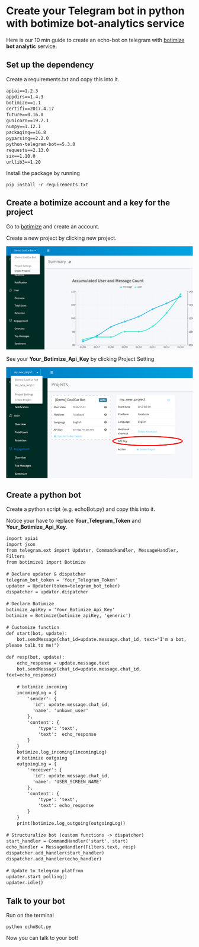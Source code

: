 # Create your Telegram bot in python with botimize bot-analytics service

Here is our 10 min guide to create an echo-bot on telegram with [botimize](http://www.botimize.io) **bot analytic** service.

## Set up the dependency

Create a requirements.txt and copy this into it.
```
apiai==1.2.3
appdirs==1.4.3
botimize==1.1
certifi==2017.4.17
future==0.16.0
gunicorn==19.7.1
numpy==1.12.1
packaging==16.8
pyparsing==2.2.0
python-telegram-bot==5.3.0
requests==2.13.0
six==1.10.0
urllib3==1.20
```

Install the package by running
```
pip install -r requirements.txt
```

## Create a botimize account and a key for the project

Go to [botimize](https://dashboard.botimize.io/register) and create an account.

Create a new project by clicking new project.

![New_project](/demo/botimize_new_project.png)

See your **Your_Botimize_Api_Key** by clicking Project Setting

![Project Setting](demo/botimize_apiKey.png)

## Create a python bot

Create a python script (e.g. echoBot.py) and copy this into it. 

Notice your have to replace **Your_Telegram_Token** and **Your_Botimize_Api_Key**.

```
import apiai
import json
from telegram.ext import Updater, CommandHandler, MessageHandler, Filters
from botimize1 import Botimize

# Declare updater & dispatcher 
telegram_bot_token = 'Your_Telegram_Token'
updater = Updater(token=telegram_bot_token)
dispatcher = updater.dispatcher

# Declare Botimize
botimize_apiKey = 'Your_Botimize_Api_Key'
botimize = Botimize(botimize_apiKey, 'generic')

# Customize function
def start(bot, update):
    bot.sendMessage(chat_id=update.message.chat_id, text="I'm a bot, please talk to me!")

def resp(bot, update):
    echo_response = update.message.text
    bot.sendMessage(chat_id=update.message.chat_id, text=echo_response)
    
    # botimize incoming
    incomingLog = {
        'sender': {
          'id': update.message.chat_id,
          'name': 'unkown_user'
        },
        'content': {
            'type': 'text', 
            'text':  echo_response
        }
    }
    botimize.log_incoming(incomingLog)
    # botimize outgoing
    outgoingLog = {
        'receiver': {
          'id': update.message.chat_id,
          'name': 'USER_SCREEN_NAME'
        },
        'content': {
            'type': 'text',
            'text': echo_response
        }
    }
    print(botimize.log_outgoing(outgoingLog))

# Structuralize bot (custom functions -> dispatcher)
start_handler = CommandHandler('start', start)
echo_handler = MessageHandler(Filters.text, resp)
dispatcher.add_handler(start_handler)
dispatcher.add_handler(echo_handler)

# Update to telegram platfrom
updater.start_polling()
updater.idle()
```

## Talk to your bot
Run on the terminal
```
python echoBot.py
```
Now you can talk to your bot!
